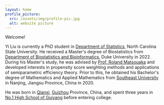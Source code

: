 ```yaml
---
layout: home
profile_picture:
  src: /assets/img/profile-pic.jpg
  alt: website picture
---
```


<p>
  Welcome! 
</p>

<p> Yi Liu is currently a PhD student in
            <a href="https://statistics.sciences.ncsu.edu/" target="_blank">Department of Statistics</a>, 
	    North Carolina State University. 
	    He received a Master's degree of Biostatistics from
	    <a href="https://biostat.duke.edu/" target="_blank">Department of Biostatistics and Bioinformatics</a>, 
	    Duke University in 2022. During his Master's study, he was advised by 
	    <a href="https://scholars.duke.edu/person/roland.matsouaka" target="_blank">Prof. Roland Matsouaka</a> 
            and developed interests in propensity score weighting methods and applications of semiparametric efficiency theory. 
	    Prior to this, he obtained his Bachelor's degree of Mathematics and Applied Mathematics from
	    <a href="https://www.seu.edu.cn/" target="_blank">Southeast University</a> 
	    in Nanjing, Jiangsu Province, China in 2020. 
	</p>	
   
   <p>  
  He was born in <a href="https://en.wikipedia.org/wiki/Qianxi,_Guizhou" target="_blank">Qianxi</a>, 
	    <a href="https://en.wikipedia.org/wiki/Guizhou" target="_blank">Guizhou</a> Province, China, 
	     and spent three years in 
	     <a href="http://english.guiyang.gov.cn/guanshanhu/2020-12/11/c_412283.htm" target="_blank">No.1 High School of Guiyang</a> 
  before entering college. 
  </p>
